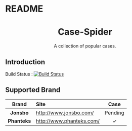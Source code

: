 # README
<h1 align="center">Case-Spider</h1>

<p align="center">A collection of popular cases.</p>

## Introduction
Build Status : [![Build Status](https://travis-ci.org/huyinjie/Case-Spider.svg?branch=master)](https://travis-ci.org/huyinjie/Case-Spider)


## Supported Brand

|     Brand    | Site                         | Case | 
|     :--:     | :--                          | :-----: | 
|  **Jonsbo**  | <http://www.jonsbo.com/>     |Pending|
| **Phanteks** | <http://www.phanteks.com/>   |✓|
